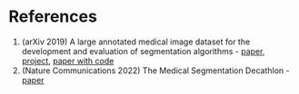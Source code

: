 # References

1. (arXiv 2019) A large annotated medical image dataset for the development and evaluation of segmentation algorithms - [paper](https://arxiv.org/abs/1902.09063), [project](http://medicaldecathlon.com/), [paper with code](https://paperswithcode.com/dataset/medical-segmentation-decathlon)
2. (Nature Communications 2022) The Medical Segmentation Decathlon - [paper](https://www.nature.com/articles/s41467-022-30695-9)
